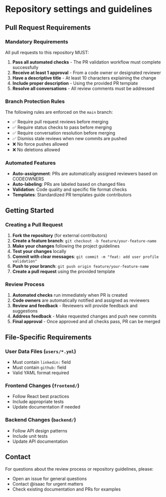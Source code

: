 # Repository settings and guidelines

## Pull Request Requirements

### Mandatory Requirements
All pull requests to this repository MUST:

1. **Pass all automated checks** - The PR validation workflow must complete successfully
2. **Receive at least 1 approval** - From a code owner or designated reviewer
3. **Have a descriptive title** - At least 10 characters explaining the change
4. **Include proper description** - Using the provided PR template
5. **Resolve all conversations** - All review comments must be addressed

### Branch Protection Rules
The following rules are enforced on the `main` branch:
- ✅ Require pull request reviews before merging
- ✅ Require status checks to pass before merging
- ✅ Require conversation resolution before merging
- ✅ Dismiss stale reviews when new commits are pushed
- ❌ No force pushes allowed
- ❌ No deletions allowed

### Automated Features
- **Auto-assignment**: PRs are automatically assigned reviewers based on CODEOWNERS
- **Auto-labeling**: PRs are labeled based on changed files
- **Validation**: Code quality and specific file format checks
- **Templates**: Standardized PR templates guide contributors

## Getting Started

### Creating a Pull Request

1. **Fork the repository** (for external contributors)
2. **Create a feature branch**: `git checkout -b feature/your-feature-name`
3. **Make your changes** following the project guidelines
4. **Test your changes** locally
5. **Commit with clear messages**: `git commit -m "feat: add user profile validation"`
6. **Push to your branch**: `git push origin feature/your-feature-name`
7. **Create a pull request** using the provided template

### Review Process

1. **Automated checks** run immediately when PR is created
2. **Code owners** are automatically notified and assigned as reviewers
3. **Review and feedback** - Reviewers will provide feedback and suggestions
4. **Address feedback** - Make requested changes and push new commits
5. **Final approval** - Once approved and all checks pass, PR can be merged

## File-Specific Requirements

### User Data Files (`users/*.yml`)
- Must contain `linkedin:` field
- Must contain `github:` field
- Valid YAML format required

### Frontend Changes (`frontend/`)
- Follow React best practices
- Include appropriate tests
- Update documentation if needed

### Backend Changes (`backend/`)
- Follow API design patterns
- Include unit tests
- Update API documentation

## Contact

For questions about the review process or repository guidelines, please:
- Open an issue for general questions
- Contact @isaac for urgent matters
- Check existing documentation and PRs for examples
